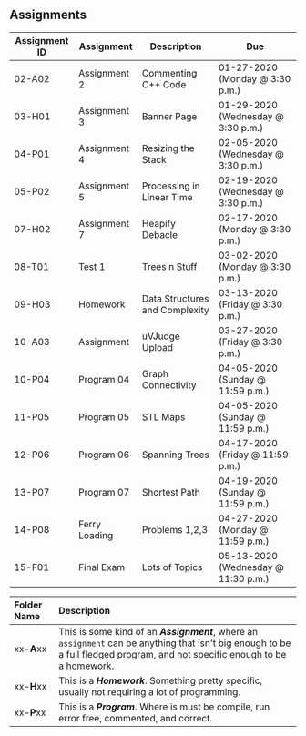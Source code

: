 ## Assignments
| Assignment ID | Assignment    | Description                    | Due                                 |
| ------------- | ------------- | ------------------------------ | ----------------------------------- |
| 02-A02        | Assignment 2  | Commenting C++ Code            | 01-27-2020 (Monday @ 3:30 p.m.)     |
| 03-H01        | Assignment 3  | Banner Page                    | 01-29-2020 (Wednesday @ 3:30 p.m.)  |
| 04-P01        | Assignment 4  | Resizing the Stack             | 02-05-2020 (Wednesday @ 3:30 p.m.)  |
| 05-P02        | Assignment 5  | Processing in Linear Time      | 02-19-2020 (Wednesday @ 3:30 p.m.)  |
| 07-H02        | Assignment 7  | Heapify Debacle                | 02-17-2020 (Monday @ 3:30 p.m.)     |
| 08-T01        | Test 1        | Trees n Stuff                  | 03-02-2020 (Monday @ 3:30 p.m.)     |
| 09-H03        | Homework      | Data Structures and Complexity | 03-13-2020 (Friday @ 3:30 p.m.)     |
| 10-A03        | Assignment    | uVJudge Upload                 | 03-27-2020 (Friday @ 3:30 p.m.)     |
| 10-P04        | Program 04    | Graph Connectivity             | 04-05-2020 (Sunday @ 11:59 p.m.)    |
| 11-P05        | Program 05    | STL Maps                       | 04-05-2020 (Sunday @ 11:59 p.m.)    |
| 12-P06        | Program 06    | Spanning Trees                 | 04-17-2020 (Friday @ 11:59 p.m.)    |
| 13-P07        | Program 07    | Shortest Path                  | 04-19-2020 (Sunday @ 11:59 p.m.)    |
| 14-P08        | Ferry Loading | Problems 1,2,3                 | 04-27-2020 (Monday @ 11:59 p.m.)    |
| 15-F01        | Final Exam    | Lots of Topics                 | 05-13-2020 (Wednesday @ 11:30 p.m.) |Legend

| Folder Name | Description |
|:-----------|:-------------|
|xx-**A**xx | This is some kind of an ***Assignment***, where an `assignment` can be anything that isn't big enough to be a full fledged program, and not specific enough to be a homework. |
|xx-**H**xx | This is a ***Homework***. Something pretty specific, usually not requiring a lot of programming. |
|xx-**P**xx | This is a ***Program***. Where is must be compile, run error free, commented, and correct. |
